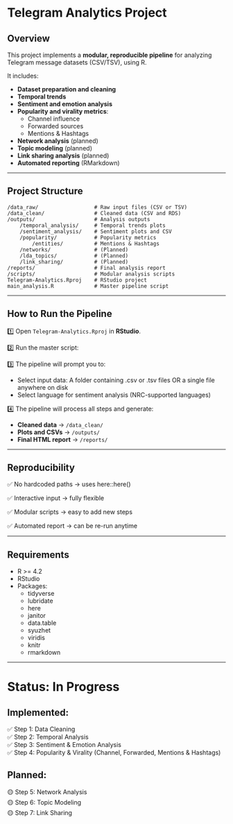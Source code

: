 # Telegram Analytics Project

## Overview

This project implements a **modular, reproducible pipeline** for analyzing Telegram message datasets (CSV/TSV), using R.

It includes:

- **Dataset preparation and cleaning**
- **Temporal trends**
- **Sentiment and emotion analysis**
- **Popularity and virality metrics**:
    - Channel influence
    - Forwarded sources
    - Mentions & Hashtags
- **Network analysis** (planned)
- **Topic modeling** (planned)
- **Link sharing analysis** (planned)
- **Automated reporting** (RMarkdown)

---

## Project Structure

```text
/data_raw/                  # Raw input files (CSV or TSV)
/data_clean/                # Cleaned data (CSV and RDS)
/outputs/                   # Analysis outputs
    /temporal_analysis/     # Temporal trends plots
    /sentiment_analysis/    # Sentiment plots and CSV
    /popularity/            # Popularity metrics
        /entities/          # Mentions & Hashtags
    /networks/              # (Planned)
    /lda_topics/            # (Planned)
    /link_sharing/          # (Planned)
/reports/                   # Final analysis report
/scripts/                   # Modular analysis scripts
Telegram-Analytics.Rproj    # RStudio project
main_analysis.R             # Master pipeline script

```
---

## How to Run the Pipeline

1️⃣ Open `Telegram-Analytics.Rproj` in **RStudio**.

2️⃣ Run the master script:

3️⃣ The pipeline will prompt you to:

- Select input data: A folder containing .csv or .tsv files OR a single file anywhere on disk
- Select language for sentiment analysis (NRC-supported languages)

4️⃣ The pipeline will process all steps and generate:

- **Cleaned data** → `/data_clean/`
- **Plots and CSVs** → `/outputs/`
- **Final HTML report** → `/reports/`

---

## Reproducibility
✅ No hardcoded paths → uses here::here()

✅ Interactive input → fully flexible

✅ Modular scripts → easy to add new steps

✅ Automated report → can be re-run anytime


---

## Requirements
- R >= 4.2
- RStudio
- Packages:
    - tidyverse
    - lubridate
    - here
    - janitor
    - data.table
    - syuzhet
    - viridis
    - knitr
    - rmarkdown
    
---

# Status: In Progress 

## Implemented:

✅ Step 1: Data Cleaning  
✅ Step 2: Temporal Analysis  
✅ Step 3: Sentiment & Emotion Analysis  
✅ Step 4: Popularity & Virality (Channel, Forwarded, Mentions & Hashtags)  

## Planned:

🟡 Step 5: Network Analysis  
🟡 Step 6: Topic Modeling  
🟡 Step 7: Link Sharing  